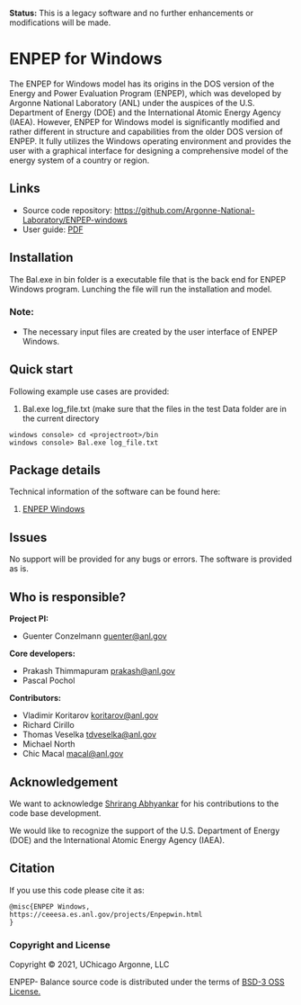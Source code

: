 **Status:** This is a legacy software and no further enhancements or modifications will be made.

# ENPEP for Windows

The ENPEP for Windows model has its origins in the DOS version of the Energy and Power Evaluation Program (ENPEP), which was developed by Argonne National Laboratory (ANL) under the auspices of the U.S. Department of Energy (DOE) and the International Atomic Energy Agency (IAEA). However, ENPEP for Windows model is significantly modified and rather different in structure and capabilities from the older DOS version of ENPEP. It fully utilizes the Windows operating environment and provides the user with a graphical interface for designing a comprehensive model of the energy system of a country or region.


## Links
* Source code repository: https://github.com/Argonne-National-Laboratory/ENPEP-windows
* User guide: [PDF](docs/ENPEP-BALANCE_Manual_20070914.pdf)

## Installation
The Bal.exe in bin folder is a executable file that is the back end for ENPEP Windows program. Lunching the file will run the installation and model. 


### Note:
* The necessary input files are created by the user interface of ENPEP Windows.  

## Quick start
Following example use cases are provided:
1. Bal.exe log_file.txt (make sure that the files in the test Data folder are in the current directory 
```
windows console> cd <projectroot>/bin
windows console> Bal.exe log_file.txt
```

## Package details
Technical information of the software can be found here:
1. [ENPEP Windows](docs/ENPEP-BALANCE_Manual_20070914.pdf)

## Issues
No support will be provided for any bugs or errors. The software is provided as is.

## Who is responsible?
**Project PI:**

- Guenter Conzelmann guenter@anl.gov

**Core developers:**

- Prakash Thimmapuram prakash@anl.gov
- Pascal Pochol 

**Contributors:**
- Vladimir Koritarov koritarov@anl.gov
- Richard Cirillo
- Thomas Veselka tdveselka@anl.gov
- Michael North
- Chic Macal macal@anl.gov


## Acknowledgement
We want to acknowledge [Shrirang Abhyankar](https://github.com/abhyshr) for his contributions to the code base development.

We would like to recognize the support of the U.S. Department of Energy (DOE) and the International Atomic Energy Agency (IAEA). 


## Citation
If you use this code please cite it as:
```
@misc{ENPEP Windows,
https://ceeesa.es.anl.gov/projects/Enpepwin.html
}
```
### Copyright and License
Copyright © 2021, UChicago Argonne, LLC

ENPEP- Balance source code is distributed under the terms of [BSD-3 OSS License.](LICENSE.md)
